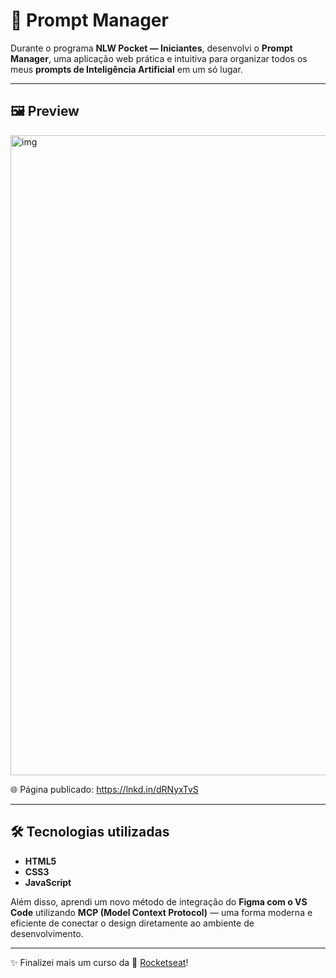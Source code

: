 # 🧠 Prompt Manager

Durante o programa **NLW Pocket — Iniciantes**, desenvolvi o **Prompt Manager**, uma aplicação web prática e intuitiva para organizar todos os meus **prompts de Inteligência Artificial** em um só lugar.  

---

## 🖼️ Preview

<img width="1440" height="1024" alt="img" src="https://github.com/user-attachments/assets/28bc903c-abb5-4a2c-a689-2c46b717a4ef" />

🌐 Página publicado: https://lnkd.in/dRNyxTvS

---

## 🛠️ Tecnologias utilizadas

- **HTML5**
- **CSS3**
- **JavaScript**

Além disso, aprendi um novo método de integração do **Figma com o VS Code** utilizando **MCP (Model Context Protocol)** — uma forma moderna e eficiente de conectar o design diretamente ao ambiente de desenvolvimento.

---

✨ Finalizei mais um curso da 🚀 [Rocketseat](https://rocketseat.com.br/)!
